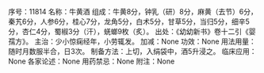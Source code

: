 序号：11814
名称：牛黄酒
组成：牛黄8分，钟乳（研）8分，麻黄（去节）6分，秦艽6分，人参6分，桂心7分，龙角5分，白术5分，甘草5分，当归5分，细辛5分，杏仁4分，蜀椒3分（汗），蜣螂9枚（炙）。
出处：《幼幼新书》卷十二引《婴孺方》。
主治：少小惊痫经年，小劳辄发。
加减：None
功效：None
用法用量：随时月数服半合，日3次。
制备方法：上切，入绢袋中，酒5升浸之。
临床应用：None
各家论述：None
用药禁忌：None
附注：None
